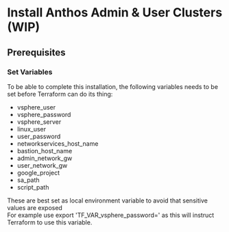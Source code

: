 # Install Anthos Admin & User Clusters (WIP)

## Prerequisites 

### Set Variables

To be able to complete this installation, the following variables needs to be set before Terraform can do its thing:
* vsphere_user
* vsphere_password
* vsphere_server
* linux_user
* user_password
* networkservices_host_name
* bastion_host_name
* admin_network_gw
* user_network_gw
* google_project
* sa_path
* script_path

These are best set as local environment variable to avoid that sensitive values are exposed <br/>
For example use export 'TF_VAR_vsphere_password=' as this will instruct Terraform to use this variable.
